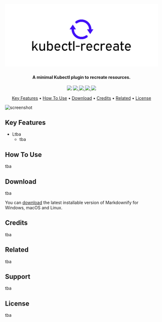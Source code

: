 
<h1 align="center">
  <br>
  <a href="https://craftcodecrew.com/"><img src="https://raw.githubusercontent.com/cfreemoser/kube-recreate/master/cover.png" alt="Kubectl-recreate" width="600"></a>
</h1>

<h4 align="center">A minimal Kubectl plugin to recreate resources.</h4>

<p align="center">
  <a href="https://github.com/cfreemoser/kube-recreate/actions?query=workflow%3A%22Lint+and+Test+Code%22"><img src="https://github.com/cfreemoser/kube-recreate/workflows/Lint%20and%20Test%20Code/badge.svg"></a>

  <a href="https://github.com/cfreemoser/kube-recreate/actions?query=workflow%3Apre-release">
    <img src="https://github.com/cfreemoser/kube-recreate/workflows/pre-release/badge.svg">
    </a>
 <a href="https://github.com/cfreemoser/kube-recreate/actions?query=workflow%3Arelease">
    <img src="https://github.com/cfreemoser/kube-recreate/workflows/release/badge.svg">
 </a>
  <a href="https://saythanks.io/to/freimoser.c%40gmail.com">
      <img src="https://img.shields.io/badge/SayThanks.io-%E2%98%BC-1EAEDB.svg">
  </a>
  <a href="https://www.paypal.me/cfreimoser">
    <img src="https://img.shields.io/badge/$-donate-ff69b4.svg?maxAge=2592000&amp;style=flat">
  </a>
</p>

<p align="center">
  <a href="#key-features">Key Features</a> •
  <a href="#how-to-use">How To Use</a> •
  <a href="#download">Download</a> •
  <a href="#credits">Credits</a> •
  <a href="#related">Related</a> •
  <a href="#license">License</a>
</p>

![screenshot](https://raw.githubusercontent.com/amitmerchant1990/electron-markdownify/master/app/img/markdownify.gif)

## Key Features

* Ltba
  - tba

## How To Use

tba


## Download
tba

You can [download](https://github.com/amitmerchant1990/electron-markdownify/releases/tag/v1.2.0) the latest installable version of Markdownify for Windows, macOS and Linux.

## Credits

tba 


## Related

tba 
## Support

tba

## License

tba

